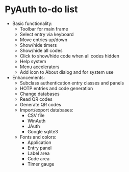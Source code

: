 # PyAuth to-do list

* Basic functionality:
  - Toolbar for main frame
  - Select entry via keyboard
  - Move entries up/down
  - Show/hide timers
  - Show/hide all codes
  - Click to show/hide code when all codes hidden
  - Help system
  - Menu accelerators
  - Add icon to About dialog and for system use
* Enhancements:
  - Subclass authentication entry classes and panels
  - HOTP entries and code generation
  - Change databases
  - Read QR codes
  - Generate QR codes
  - Import/export databases:
    - CSV file
    - WinAuth
    - JAuth
    - Google sqlite3
  - Fonts and colors:
    - Application
    - Entry panel
    - Label area
    - Code area
    - Timer gauge
